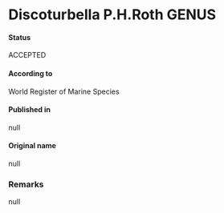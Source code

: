 Discoturbella P.H.Roth GENUS
=======

#### Status
ACCEPTED

#### According to
World Register of Marine Species

#### Published in
null

#### Original name
null

### Remarks
null